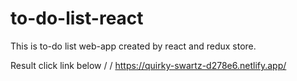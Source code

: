 # to-do-list-react
This is to-do list web-app created by  react and redux store.


Result click link below
         \/
         \/
https://quirky-swartz-d278e6.netlify.app/
